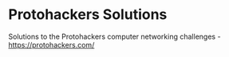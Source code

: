 # Protohackers Solutions

Solutions to the Protohackers computer networking challenges - https://protohackers.com/
